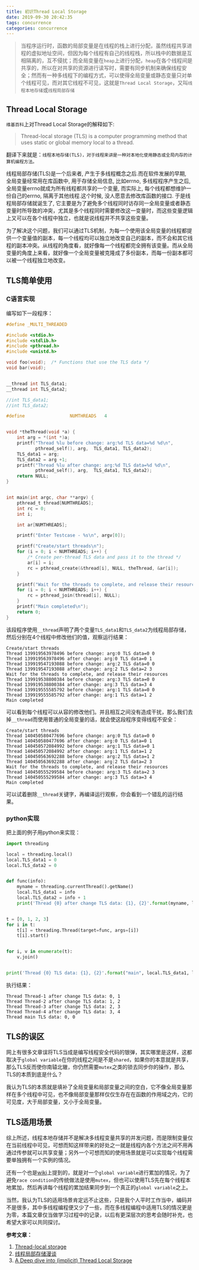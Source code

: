 ```yaml
---
title: 初识Thread Local Storage
date: 2019-09-30 20:42:35
tags: concurrence
categories: concurrence
---
```


> 当程序运行时，函数的局部变量是在线程的栈上进行分配，虽然线程共享进程的虚拟地址空间，但因为每个线程有自己的线程栈，所以栈中的数据是互相隔离的，互不侵扰；而全局变量在`heap`上进行分配，`heap`在各个线程间是共享的，所以在对共享的资源进行读写时，需要有同步机制来确保线程安全；然而有一种多线程下的编程方式，可以使得全局变量或静态变量只对单个线程可见，而对其它线程不可见，这就是`Thread Local Storage`，又叫`线程本地存储`或`线程局部存储`

## Thread Local Storage

`维基百科`上对Thread Local Storage的解释如下:

> Thread-local storage (TLS) is a computer programming method that uses static or global memory local to a thread.

翻译下来就是：`线程本地存储(TLS)，对于线程来讲是一种对本地化使用静态或全局内存的计算机编程方法。`

线程局部存储(TLS)是一个后来者, 产生于多线程概念之后.而在软件发展的早期, 全局变量经常用在库函数中, 用于存储全局信息, 比如errno, 多线程程序产生之后, 全局变量errno就成为所有线程都共享的一个变量, 而实际上, 每个线程都想维护一份自己的errno, 隔离于其他线程.这个时候, 没人愿意去修改库函数的接口. 于是线程局部存储就诞生了, 它主要是为了避免多个线程同时访存同一全局变量或者静态变量时所导致的冲突，尤其是多个线程同时需要修改这一变量时，而这些变量逻辑上又可以在各个线程中独立，也就是说线程并不共享这些变量。

 为了解决这个问题，我们可以通过TLS机制，为每一个使用该全局变量的线程都提供一个变量值的副本，每一个线程均可以独立地改变自己的副本，而不会和其它线程的副本冲突。从线程的角度看，就好像每一个线程都完全拥有该变量。而从全局变量的角度上来看，就好像一个全局变量被克隆成了多份副本，而每一份副本都可以被一个线程独立地改变。
## TLS简单使用

### C语言实现

编写如下一段程序：
```c
#define _MULTI_THREADED

#include <stdio.h>
#include <stdlib.h>
#include <pthread.h>
#include <unistd.h>

void foo(void);  /* Functions that use the TLS data */
void bar(void);


__thread int TLS_data1;
__thread int TLS_data2;

//int TLS_data1;
//int TLS_data2;

#define                 NUMTHREADS   4


void *theThread(void *a) {
    int arg = *(int *)a;
    printf("Thread %lu before change: arg:%d TLS data=%d %d\n",
           pthread_self(), arg,  TLS_data1, TLS_data2);
    TLS_data1 = arg;
    TLS_data2 = arg +1;
    printf("Thread %lu after change: arg:%d TLS data=%d %d\n",
           pthread_self(), arg,  TLS_data1, TLS_data2);
    return NULL;
}


int main(int argc, char **argv) {
    pthread_t thread[NUMTHREADS];
    int rc = 0;
    int i;

    int ar[NUMTHREADS];

    printf("Enter Testcase - %s\n", argv[0]);

    printf("Create/start threads\n");
    for (i = 0; i < NUMTHREADS; i++) {
        /* Create per-thread TLS data and pass it to the thread */
        ar[i] = i;
        rc = pthread_create(&thread[i], NULL, theThread, &ar[i]);
    }

    printf("Wait for the threads to complete, and release their resources\n");
    for (i = 0; i < NUMTHREADS; i++) {
        rc = pthread_join(thread[i], NULL);
    }
    printf("Main completed\n");
    return 0;
}
```
该段程序使用`__thread`声明了两个变量`TLS_data1`和`TLS_data2`为线程局部存储，然后分别在4个线程中修改他们的值，观察运行结果：

```shell
Create/start threads
Thread 139919563978496 before change: arg:0 TLS data=0 0
Thread 139919563978496 after change: arg:0 TLS data=0 1
Thread 139919547193088 before change: arg:2 TLS data=0 0
Thread 139919547193088 after change: arg:2 TLS data=2 3
Wait for the threads to complete, and release their resources
Thread 139919538800384 before change: arg:3 TLS data=0 0
Thread 139919538800384 after change: arg:3 TLS data=3 4
Thread 139919555585792 before change: arg:1 TLS data=0 0
Thread 139919555585792 after change: arg:1 TLS data=1 2
Main completed
```
可以看到每个线程可以从容的修改他们。并且相互之间没有造成干扰，那么我们去掉`__thread`而使用普通的全局变量的话，就会使这段程序变得线程不安全：
```shell
Create/start threads
Thread 140450580477696 before change: arg:0 TLS data=0 0
Thread 140450580477696 after change: arg:0 TLS data=0 1
Thread 140450572084992 before change: arg:1 TLS data=0 1
Thread 140450572084992 after change: arg:1 TLS data=1 2
Thread 140450563692288 before change: arg:2 TLS data=1 2
Thread 140450563692288 after change: arg:2 TLS data=2 3
Wait for the threads to complete, and release their resources
Thread 140450555299584 before change: arg:3 TLS data=2 3
Thread 140450555299584 after change: arg:3 TLS data=3 4
Main completed
```

可以试着删除`__thread`关键字，再编译运行观察，你会看到一个错乱的运行结果。

### python实现

把上面的例子用python来实现：
```python
import threading

local = threading.local()
local.TLS_data1 = 0
local.TLS_data2 = 0


def func(info):
    myname = threading.currentThread().getName()
    local.TLS_data1 = info
    local.TLS_data2 = info + 1
    print('Thread {0} after change TLS data: {1}, {2}'.format(myname, local.TLS_data1, local.TLS_data2))


t = [0, 1, 2, 3]
for i in t:
    t[i] = threading.Thread(target=func, args=[i])
    t[i].start()


for i, v in enumerate(t):
    v.join()


print('Thread {0} TLS data: {1}, {2}'.format("main", local.TLS_data1, local.TLS_data2))
```

执行结果：
```shell
Thread Thread-1 after change TLS data: 0, 1
Thread Thread-2 after change TLS data: 1, 2
Thread Thread-3 after change TLS data: 2, 3
Thread Thread-4 after change TLS data: 3, 4
Thread main TLS data: 0, 0
```

## TLS的误区

网上有很多文章误将TLS当成是编写线程安全代码的银弹，其实哪里是这样，这都取决于`global variable`在你的线程之间是不是`shared`，如果你的本意就是共享，那么TLS反而使你南辕北辙，你仍然需要`mutex`之类的锁去同步你的操作，那么TLS的本质到底是什么？

我认为TLS的本质就是填补了全局变量和局部变量之间的空白，它不像全局变量那样在多个线程中可见，也不像局部变量那样仅仅生存在在函数的作用域之内，它的可见度，大于局部变量，又小于全局变量。

## TLS适用场景

综上所述，线程本地存储并不是解决多线程变量共享的并发问题，而是限制变量仅在当前线程中可见，可想而知这样带来的好处之一就是线程内各个方法之间不用再通过传参就可以共享变量；另外一个可想而知的使用场景就是可以实现每个线程需要单独拥有一个实例的情况。

还有一个也是[wiki](https://en.wikipedia.org/wiki/Thread-local_storage)上提到的，就是对一个`global variable`进行累加的情况，为了避免`race condition`的传统做法是使用`mutex`，但也可以使用TLS先在每个线程本地累加，然后再讲每个线程的累加结果同步到一个真正的`global variable`之上。

当然，我认为TLS的适用场景肯定远不止这些，只是我个人平时工作当中，编码并不是很多，其中多线程编程便又少了一些，而在多线程编程中适用TLS的情况更是为零，本篇文章仅当做学习过程中的记录，以后有更深层次的思考会随时补充，也希望大家可以共同探讨。


**参考文章：**

1. [Thread-local storage](https://en.wikipedia.org/wiki/Thread-local_storage)
2. [线程局部存储漫谈](http://ju.outofmemory.cn/entry/66238)
3. [A Deep dive into (implicit) Thread Local Storage](https://chao-tic.github.io/blog/2018/12/25/tls)